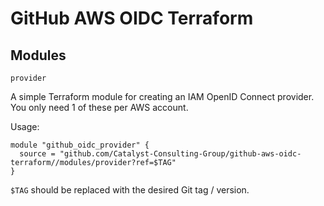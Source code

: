 # GitHub AWS OIDC Terraform

## Modules

`provider`

A simple Terraform module for creating an IAM OpenID Connect provider. You only need 1 of these per AWS account.

Usage:

```
module "github_oidc_provider" {
  source = "github.com/Catalyst-Consulting-Group/github-aws-oidc-terraform//modules/provider?ref=$TAG"
}
```

`$TAG` should be replaced with the desired Git tag / version.
